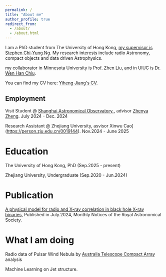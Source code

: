 ```yaml
---
permalink: /
title: "About me"
author_profile: true
redirect_from: 
  - /about/
  - /about.html
---
```


I am a PhD student from The University of Hong Kong, [my supervisor is Stephen Chi-Yung Ng](https://www.physics.hku.hk/people/academic_staff/teaching_staff/scy_ng). My research interests include radio Astronomy, compact objects and data driven Astrophysics.

my collaborator in Minnesota University is [Prof. Zhen Liu](https://cse.umn.edu/physics/zhen-liu), and in UIUC is [Dr. Wen Han Chiu](https://physics.illinois.edu/people/directory/profile/whchiu).

You can find my CV here: [Yiheng Jiang's CV](../assets/YihengJiang_resume.pdf).

Employment
------
Visit Student @ [Shanghai Astronomical Observatory ](http://www.shao.cas.cn/), advisor [Zhenya Zheng](http://www.shao.cas.cn/sourcedb/zw/zjrck/201804/t20180403_4991274.html).  July 2024 - Dec. 2024

Research Assistant @ Zhejiang University, asvisor Xinwu Cao](https://person.zju.edu.cn/0019144). Nov.2024 - June 2025

Education
======
The University of Hong Kong, PhD (Sep.2025 - present)

Zhejiang University, Undergraduate (Sep.2020 - Jun.2024)

Publication
======
[A physical model for radio and X-ray correlation in black hole X-ray binaries](https://doi.org/10.1093/mnras/stae1777), Published in July.2024, Monthly Notices of the Royal Astronomical Society.

What I am doing
======
Radio data of Pulsar Wind Nebula by [Australia Telescope Compact Array](https://www.atnf.csiro.au/) analysis

Machine Learning on Jet structure.
